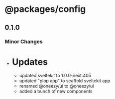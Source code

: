 # @packages/config

## 0.1.0

### Minor Changes

- # Updates
  - updated sveltekit to 1.0.0-next.405
  - updated "plop app" to scaffold sveltekit app
  - renamed @oneezy/ui to @oneezy/ui
  - added a bunch of new components
